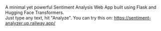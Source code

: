 A minimal yet powerful Sentiment Analysis Web App built using Flask and Hugging Face Transformers.  
Just type any text, hit "Analyze". You can try this on:
https://sentiment-analyzer.up.railway.app/
